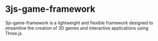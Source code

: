 # 3js-game-framework
3js-game-framework is a lightweight and flexible framework designed to streamline the creation of 3D games and interactive applications using Three.js.
